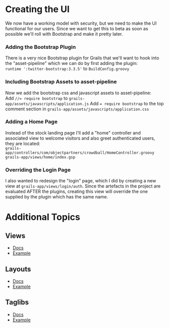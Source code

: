 Creating the UI
===
We now have a working model with security, but we need to make the UI functional for our users. Since we want to get
this to beta as soon as possible we'll roll with Bootstrap and make it pretty later. 

### Adding the Bootstrap Plugin
There is a very nice Bootstrap plugin for Grails that we'll want to hook into the "asset-pipeline" which we can do by 
first adding the plugin:      
`runtime ':twitter-bootstrap:3.3.5'` to `BuildConfig.groovy`   

### Including Bootstrap Assets to asset-pipeline
Now we add the bootstrap css and javascript assets to asset-pipeline:   
Add `//= require bootstrap` to `grails-app/assets/javascripts/application.js`
Add `= require bootstrap` to the top comment section in `grails-app/assets/javascripts/application.css`

### Adding a Home Page
Instead of the stock landing page I'll add a "home" controller and associated view to welcome visitors and also greet
authenticated users, they are located:   
`grails-app/controllers/com/objectpartners/crowdball/HomeController.groovy`   
`grails-app/views/home/index.gsp`

### Overriding the Login Page
I also wanted to redesign the "login" page, which I did by creating a new view at `grails-app/views/login/auth`. Since
the artefacts in the project are evaluated AFTER the plugins, creating this view will override the one supplied by the
plugin which has the same name.

# Additional Topics
## Views
* [Docs](http://grails.github.io/grails-doc/2.5.1/guide/theWebLayer.html#gsp)
* [Example](https://github.com/JacobASeverson/crowd-ball-demo/blob/5-creating-ui/grails-app/views/home/index.gsp)

## Layouts
* [Docs](http://grails.github.io/grails-doc/2.5.1/guide/theWebLayer.html#layouts)
* [Example](https://github.com/JacobASeverson/crowd-ball-demo/blob/5-creating-ui/grails-app/views/layouts/main.gsp)

## Taglibs
* [Docs](http://grails.github.io/grails-doc/2.5.1/guide/theWebLayer.html#tags)
* [Example](https://github.com/grails-plugins/grails-spring-security-core/blob/master/grails-app/taglib/grails/plugin/springsecurity/SecurityTagLib.groovy#L134-L138)
